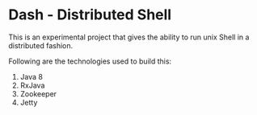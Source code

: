 # Dash - Distributed Shell

This is an experimental project that gives the ability to run unix Shell in a distributed fashion. 

Following are the technologies used to build this:
1. Java 8
2. RxJava
3. Zookeeper
4. Jetty
